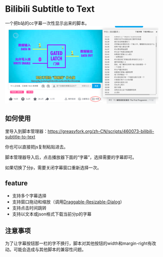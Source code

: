 # Bilibili Subtitle to Text

一个把b站的cc字幕一次性显示出来的脚本。
![](readme-1.png)

## 如何使用
里导入到脚本管理器：https://greasyfork.org/zh-CN/scripts/460073-bilibili-subtitle-to-text

你也可以直接把js复制粘贴进去。

脚本管理器导入后，点击播放器下面的“字幕”，选择需要的字幕即可。

如果切换了分p，需要关闭字幕窗口重新选择一次。

## feature
- 支持多个字幕选择
- 支持窗口拖动和缩放（调用[Draggable-Resizable-Dialog](https://github.com/ZulNs/Draggable-Resizable-Dialog/)）
- 支持点击时间跳转
- 支持以文本或json格式下载当前分p的字幕

## 注意事项
为了让字幕按钮那一栏的字不换行，脚本对其他按钮的width和margin-right有改动。可能会造成与其他脚本的兼容性问题。
